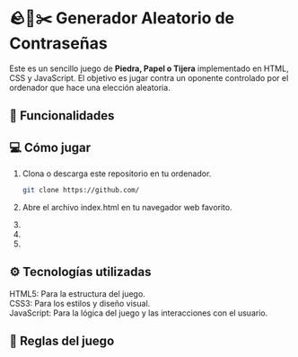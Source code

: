 # 🪨🧻✂️ Generador Aleatorio de Contraseñas

Este es un sencillo juego de **Piedra, Papel o Tijera** implementado en HTML, CSS y JavaScript. El objetivo es jugar contra un oponente controlado por el ordenador que hace una elección aleatoria.

## 🚀 Funcionalidades


## 💻 Cómo jugar

1. Clona o descarga este repositorio en tu ordenador.
   
   ```bash
   git clone https://github.com/
   ```
   
2. Abre el archivo index.html en tu navegador web favorito.
3. 
4. 
5. 

## ⚙️ Tecnologías utilizadas
HTML5: Para la estructura del juego. <br>
CSS3: Para los estilos y diseño visual. <br>
JavaScript: Para la lógica del juego y las interacciones con el usuario. <br>

## 📝 Reglas del juego

